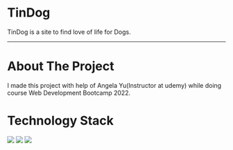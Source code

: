 <h1>TinDog</h1>
<p>TinDog is a site to find love of life for Dogs.</p>
<hr>

<h1>About The Project</h1>
<p>I made this project with help of Angela Yu(Instructor at udemy) while doing course Web Development Bootcamp 2022. </p>

<h1>Technology Stack</h1>
<img src="https://img.shields.io/badge/HTML5-E34F26?style=for-the-badge&logo=html5&logoColor=black">
<img src="https://img.shields.io/badge/CSS3-1572B6?style=for-the-badge&logo=css3&logoColor=black">
<img src="https://img.shields.io/badge/Bootstrap-563D7C?style=for-the-badge&logo=bootstrap&logoColor=black">